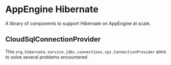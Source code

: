 # AppEngine Hibernate

A library of components to support Hibernate on AppEngine at scale.


## CloudSqlConnectionProvider

This `org.hibernate.service.jdbc.connections.spi.ConnectionProvider` aims to solve several problems 
encountered 